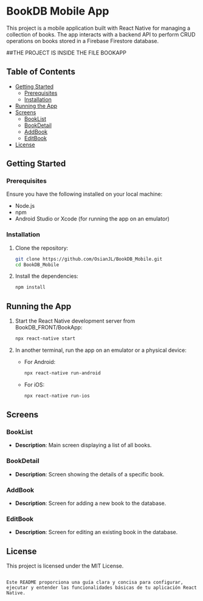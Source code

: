 # BookDB Mobile App

This project is a mobile application built with React Native for managing a collection of books. The app interacts with a backend API to perform CRUD operations on books stored in a Firebase Firestore database.

##THE PROJECT IS INSIDE THE FILE BOOKAPP

## Table of Contents

- [Getting Started](#getting-started)
  - [Prerequisites](#prerequisites)
  - [Installation](#installation)
- [Running the App](#running-the-app)
- [Screens](#screens)
  - [BookList](#booklist)
  - [BookDetail](#bookdetail)
  - [AddBook](#addbook)
  - [EditBook](#editbook)
- [License](#license)

## Getting Started

### Prerequisites

Ensure you have the following installed on your local machine:

- Node.js
- npm
- Android Studio or Xcode (for running the app on an emulator)

### Installation

1. Clone the repository:
   ```sh
   git clone https://github.com/OsianJL/BookDB_Mobile.git
   cd BookDB_Mobile
   ```

2. Install the dependencies:
   ```sh
   npm install
   ```


## Running the App

1. Start the React Native development server from BookDB_FRONT/BookApp:
   ```sh
   npx react-native start
   ```

2. In another terminal, run the app on an emulator or a physical device:

   - For Android:
     ```sh
     npx react-native run-android
     ```

   - For iOS:
     ```sh
     npx react-native run-ios
     ```

## Screens

### BookList

- **Description**: Main screen displaying a list of all books.

### BookDetail

- **Description**: Screen showing the details of a specific book.

### AddBook

- **Description**: Screen for adding a new book to the database.

### EditBook

- **Description**: Screen for editing an existing book in the database.

## License

This project is licensed under the MIT License.
```

Este README proporciona una guía clara y concisa para configurar, ejecutar y entender las funcionalidades básicas de tu aplicación React Native.
